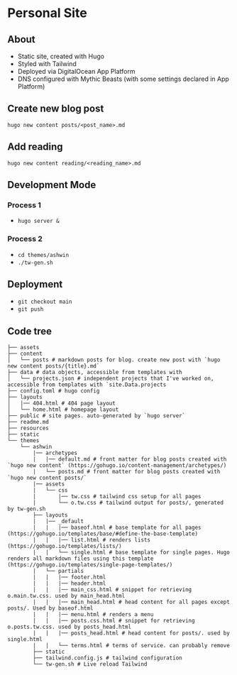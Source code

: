 # Personal Site

## About

- Static site, created with Hugo
- Styled with Tailwind
- Deployed via DigitalOcean App Platform
- DNS configured with Mythic Beasts (with some settings declared in App Platform)

## Create new blog post

`hugo new content posts/<post_name>.md`

## Add reading

`hugo new content reading/<reading_name>.md`

## Development Mode

### Process 1

- `hugo server &`

### Process 2

- `cd themes/ashwin`
- `./tw-gen.sh`

## Deployment

- `git checkout main`
- `git push`

## Code tree

```shell
├── assets
├── content
│   └── posts # markdown posts for blog. create new post with `hugo new content posts/{title}.md`
├── data # data objects, accessible from templates with
│   └── projects.json # independent projects that I've worked on, accessible from templates with `site.Data.projects
├── config.toml # hugo config
├── layouts
│   |── 404.html # 404 page layout
│   └── home.html # homepage layout
├── public # site pages. auto-generated by `hugo server`
├── readme.md
├── resources
├── static
└── themes
    └── ashwin
        |── archetypes
        |   |── default.md # front matter for blog posts created with `hugo new content` (https://gohugo.io/content-management/archetypes/)
        |   └── posts.md # front matter for blog posts created with `hugo new content posts/`
        |── assets
        |   └── css
        |       |── tw.css # tailwind css setup for all pages
        |       └── o.tw.css # tailwind output for posts/, generated by tw-gen.sh
        ├── layouts
        |   |── _default
        |   |   |── baseof.html # base template for all pages (https://gohugo.io/templates/base/#define-the-base-template)
        |   |   |── list.html # renders lists (https://gohugo.io/templates/lists/)
        |   |   └── single.html # base template for single pages. Hugo renders all markdown files using this template (https://gohugo.io/templates/single-page-templates/)
        |   └── partials
        |   |   |── footer.html
        |   |   |── header.html
        |   |   |── main_css.html # snippet for retrieving o.main.tw.css. used by main_head.html
        |   |   |── main_head.html # head content for all pages except posts/. Used by baseof.html
        |   |   |── menu.html # renders a menu
        |   |   |── posts.css.html # snippet for retrieving o.posts.tw.css. used by posts_head.html
        |   |   |── posts_head.html # head content for posts/. used by single.html
        |   |   └── terms.html # terms of service. can probably remove
        ├── static
        ├── tailwind.config.js # tailwind configuration
        └── tw-gen.sh # Live reload Tailwind
```
